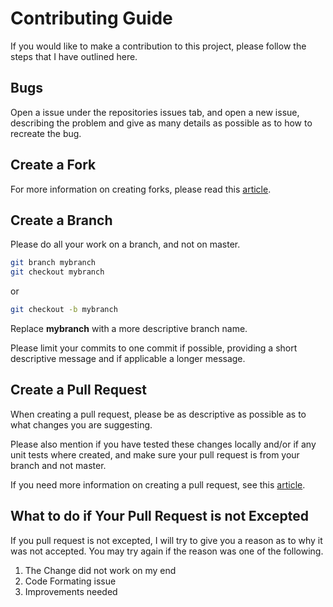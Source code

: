 # Contributing Guide

If you would like to make a contribution to this project, please follow the
steps that I have outlined here.

## Bugs

Open a issue under the repositories issues tab, and open a new issue, describing
the problem and give as many details as possible as to how to recreate the bug.

## Create a Fork

For more information on creating forks, please read this [article][1].

## Create a Branch

Please do all your work on a branch, and not on master.

```sh
git branch mybranch
git checkout mybranch
```

or

```sh
git checkout -b mybranch
```

Replace **mybranch** with a more descriptive branch name.

Please limit your commits to one commit if possible, providing a short
descriptive message and if applicable a longer message.

## Create a Pull Request

When creating a pull request, please be as descriptive as possible as to what
changes you are suggesting.

Please also mention if you have tested these changes locally and/or if any unit
tests where created, and make sure your pull request is from your branch and
not master.

If you need more information on creating a pull request, see this [article][2].

## What to do if Your Pull Request is not Excepted

If you pull request is not excepted, I will try to give you a reason as to why
it was not accepted.  You may try again if the reason was one of the following.

1. The Change did not work on my end
2. Code Formating issue
3. Improvements needed

[1]: https://help.github.com/articles/fork-a-repo/ (Fork a Repo)
[2]: https://help.github.com/articles/using-pull-requests/ (Using Pull Requests)
